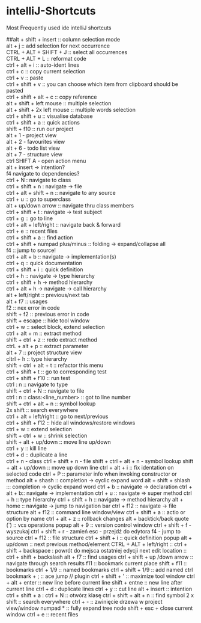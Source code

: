 # intelliJ-Shortcuts
Most Frequently used ide intelliJ shortcuts


##alt + shift + insert :: column selection mode  
alt + j :: add selection for next occurrence  
CTRL + ALT + SHIFT + J :: select all occurrences  
CTRL + ALT + L :: reformat code  
ctrl + alt + i :: auto-ident lines  
ctrl + c :: copy current selection  
ctrl + v :: paste  
ctrl + shift + v :: you can choose which item from clipboard should be pasted  
ctrl + shift + alt + c :: copy reference  
alt + shift + left mouse :: multiple selection  
alt + shift + 2x left mouse :: multiple words selection  
ctrl + shift + u :: visualise database  
ctrl + shift + a :: quick actions  
shift + f10 :: run our project  
alt + 1 - project view  
alt + 2 - favourites view  
alt + 6 - todo list view  
alt + 7 - structure view  
ctrl SHIFT A - open action menu  
alt + insert -> intention?  
f4 navigate to dependencies?  
ctrl + N : navigate to class  
ctrl + shift + n : navigate -> file  
ctrl + alt + shift + n :: navigate to any source  
ctrl + u :: go to superclass  
alt + up/down arrow :: navigate thru class members  
ctrl + shift + t : navigate -> test subject  
ctrl + g :: go to line  
ctrl + alt + left/right :: navigate back & forward  
ctrl + e :: recent files  
ctrl + shift + a :: find action  
ctrl + shift + numpad plus/minus :: folding -> expand/collapse all  
f4 :: jump to source!  
ctrl + alt + b :: navigate -> implementation(s)  
ctrl + q :: quick documentation  
ctrl + shift + i :: quick definition  
ctrl + h :: navigate -> type hierarchy  
ctrl + shift + h -> method hierarchy  
ctrl + alt + h -> navigate -> call hierarchy  
alt + left/right :: previous/next tab  
alt + f7 :: usages  
f2 :: nex error in code  
shift + f2 :: previous error in code  
shift + escape :: hide tool window  
ctrl + w :: select block, extend selection  
ctrl + alt + m :: extract method  
shift + ctrl + z :: redo extract method  
ctrL + alt + p :: extract parameter  
alt + 7 :: project structure view  
cltrl + h :: type hierarchy  
shift + ctrl + alt + t :: refactor this menu   
ctrl + shift + t :: go to corresponding test  
ctrl + shift + f10 :: run test   
ctrl : n :: navigate to type  
shift + ctrl + N :: navigate to file  
ctrl : n :: class:<line_number> :: got to line number  
shift + ctrl + alt + n :: symbol lookup  
2x shift :: search everywhere  
ctrl + alt + left/right :: go to next/previous   
ctrl + shift + f12 :: hide all windows/restore windows  
ctrl + w :: extend selection  
shift + ctrl + w :: shrink selection  
shift + alt + up/down :: move line up/down  
ctrl + y :: kill line  
ctrl + d :: duplicate a line  
ctrl + n  - class
ctrl + shift + n - file
shift + ctrl + alt + n - symbol lookup
shift + alt + up/down :: move up down line
ctrl + alt + i :: fix identation on selected code
ctrl + P :: parameter info when invoking constructor or method
alt + shash :: completion -> cyclic expand word
alt + shift + shlash ::: completion -> cyclic expand word
ctrl + b :: navigate -> declaration 
ctrl + alt + b:: navigate -> implementation
ctrl + u :: navigate => super method
ctrl + h :: type hierarchy
ctrl + shift + h :: navigate -> method hierarchy
alt + home :: navigate -> jump to navigation bar
ctrl + f12 :: navigate -> file structure
alt + f12 :: command line window/view
ctrl + shift + a :: actio or option by name
ctrl + alt + z :: rollback changes
alt + backtick/back quote (`) ::  vcs operations popup
alt + 9 :: version control window
ctrl + shift + f - wyszukaj
ctrl + shift + r - zamień
esc - przejdź do edytora
f4 - jump to source
ctrl + f12 :: file structure
ctrl + shift + i :: quick definition popup
alt + up/down :: next previous method/element
CTRL + ALT + left/right :: 
ctrl + shift + backspace : powrót do mejsca ostatniej edycji
next edit location :: ctrl + shift + backslash
alt + f7 :: find usages
ctrl + shift + up /down arrow :: navigate through search results
f11 :: bookmark current place
shift + f11 :: bookmarks
ctrl + 1/9 :: named bookmarks
ctrl + shift + 1/9 :: add named ctrl
bookmark + ; :: ace jump // plugin
ctrl + shift + ' :: maximize tool window
ctrl + alt + enter :: new line before current line
shift + entne :: new line after current line
ctrl + d : duplicate lines
ctrl + y :: cut line
alt + insert :: intention
ctrl + shift + a : 
ctrl + N :: otwórz klasę
ctrl + shift + alt + n :: find symbol
2 x shift :: search everywhere 
ctrl + - :: zwinięcie drzewa w project view/window
numpad * :: fully expand tree node
shift + esc + close current window
ctrl + e :: recent files
